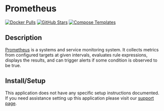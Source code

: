 # Prometheus

[![Docker Pulls](https://img.shields.io/docker/pulls/prom/prometheus?style=flat-square&color=607D8B&label=docker%20pulls&logo=docker)](https://hub.docker.com/r/prom/prometheus/)
[![GitHub Stars](https://img.shields.io/github/stars/prometheus/prometheus?style=flat-square&color=607D8B&label=github%20stars&logo=github)](https://github.com/https://github.com/prometheus/prometheus)
[![Compose Templates](https://img.shields.io/static/v1?style=flat-square&color=607D8B&label=compose&message=templates)](https://github.com/jodfie/TrunkSTARTer/tree/master/compose/.apps/prometheus)

## Description

[Prometheus](https://prometheus.io) is a systems and service monitoring system.
It collects metrics from configured targets at given intervals, evaluates rule
expressions, displays the results, and can trigger alerts if some condition is
observed to be true.

## Install/Setup

This application does not have any specific setup instructions documented. If
you need assistance setting up this application please visit our
[support page](https://trunkstarter.com/basics/support/).
